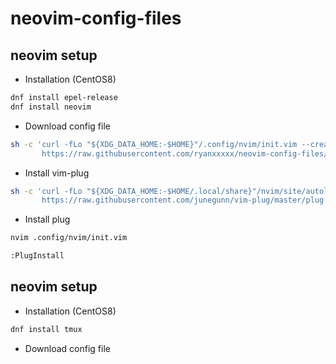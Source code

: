 # neovim-config-files

## neovim setup
+ Installation (CentOS8)
```Bash
dnf install epel-release
dnf install neovim
```
+ Download config file
```Bash
sh -c 'curl -fLo "${XDG_DATA_HOME:-$HOME}"/.config/nvim/init.vim --create-dirs \
       https://raw.githubusercontent.com/ryanxxxxx/neovim-config-files/master/.config/neovim/init.vim'
```
+ Install vim-plug
```Bash
sh -c 'curl -fLo "${XDG_DATA_HOME:-$HOME/.local/share}"/nvim/site/autoload/plug.vim --create-dirs \
       https://raw.githubusercontent.com/junegunn/vim-plug/master/plug.vim'
```
+ Install plug
```Bash
nvim .config/nvim/init.vim

:PlugInstall
```

## neovim setup
+ Installation (CentOS8)
```Bash
dnf install tmux
```
+ Download config file
```Bash

```
